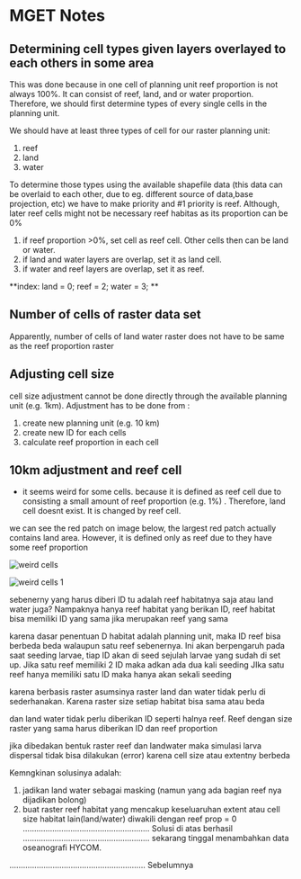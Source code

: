 # MGET Notes

## **Determining cell types given layers overlayed to each others in some area**

This was done because in one cell of planning unit reef proportion is not always 100%. It can consist of reef, land, and or water proportion.
Therefore, we should first determine types of every single cells in the planning unit.

We should have at least three types of cell for our raster planning unit:
1) reef
2) land
3) water

To determine those types using the available shapefile data (this data can be overlaid to each other, due to eg. different source of data,base projection, etc) we have to make priority and #1 priority is reef. Although, later reef cells might not be necessary reef habitas as its proportion can be 0%
1) if reef proportion >0%, set cell as reef cell. Other cells then can be land or water.
2) if land and water layers are overlap, set it as land cell.
3) if water and reef layers are overlap, set it as reef.


**index: land = 0; reef = 2; water = 3; **


## **Number of cells of raster data set**
Apparently, number of cells of land water raster does not have to be same as the reef proportion raster 


## **Adjusting cell size**
cell size adjustment cannot be done directly through the available planning unit (e.g. 1km). Adjustment has to be done from :
1) create new planning unit (e.g. 10 km)
2) create new ID for each cells
3) calculate reef proportion in each cell


## 10km adjustment and reef cell
* it seems weird for some cells. because it is defined as reef cell due to consisting a small amount of reef proportion (e.g. 1%) . Therefore, land cell doesnt exist. It is changed by reef cell. 

we can see the red patch on image below, the largest red patch actually contains land area. However, it is defined only as reef due to they have some reef proportion

![weird cells](https://user-images.githubusercontent.com/73259648/153316511-5cac84e5-c3fa-49ee-83bf-a602cf402720.JPG)

![weird cells 1](https://user-images.githubusercontent.com/73259648/153316365-652dbfee-8ba1-4612-81d6-a8722fc7bae9.JPG)

sebenerny yang harus diberi ID tu adalah reef habitatnya saja atau land water juga?
Nampaknya hanya reef habitat yang berikan ID, reef habitat bisa memiliki ID yang sama jika merupakan reef yang sama 

karena dasar penentuan D habitat adalah planning unit, maka ID reef bisa berbeda beda walaupun satu reef sebenernya.
Ini akan berpengaruh pada saat seeding larvae, tiap ID akan di seed sejulah larvae yang sudah di set up.
Jika satu reef memiliki 2 ID maka adkan ada dua kali seeding
JIka satu reef hanya memiliki satu ID maka hanya akan sekali seeding


karena berbasis raster asumsinya raster land dan water tidak perlu
di sederhanakan.  Karena raster size setiap habitat bisa sama atau beda

dan land water tidak perlu diberikan ID seperti halnya reef.
Reef dengan size raster yang sama harus diberikan ID dan reef proportion


jika dibedakan bentuk raster reef dan landwater maka simulasi 
larva dispersal tidak bisa dilakukan (error) karena cell size atau extentny berbeda

Kemngkinan solusinya adalah:
1) jadikan land water sebagai masking (namun yang ada bagian reef nya dijadikan bolong)
2) buat raster reef habitat yang mencakup keseluaruhan extent atau cell size
   habitat lain(land/water) diwakili dengan reef prop = 0
........................................................
Solusi di atas berhasil
........................................................
sekarang tinggal menambahkan data oseanografi HYCOM.


............................................................
Sebelumnya
